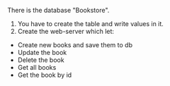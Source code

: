 There is the database "Bookstore". 
1. You have to create the table and write values in it.
2. Create the web-server which let:
* Create new books and save them to db
* Update the book 
* Delete the book 
* Get all books
* Get the book by id
